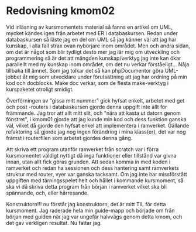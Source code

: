 ---
---
Redovisning kmom02
=========================

Vid inläsning av kursmomentets material så fanns en artikel om UML, mycket kändes igen från arbetet med ER i databaskursen. Redan under databaskursen så läste jag en del om UML så jag känner väl att jag har kunskap, i alla fall strax ovan nybörjare inom området. Men och andra sidan, om det är något som blir tydligt desto mer jag lär mig om utveckling och programmering så är det att mängden kunskap/verktyg jag inte kan ökar parallellt med ny kunskap inom området, om det nu verkar förståeligt...
Nåja tillbaka till ämnet. Som jag tolkar det så kan phpDocumentor göra UML-jobbet åt mig som utvecklare under förutsättning att jag har ordning på min kod och docblocks. Make doc verkar, som de flesta make-verktyg i kurspaketet otroligt smidigt.

Överförningen av "gissa mitt nummer" gick hyfsat enkelt, arbetet med get och post -routers i databaskursen gjorde denna uppgift inte allt för främmande. Jag tror att allt mitt slit, och "nära att kasta ut datorn genom fönstret", i kmom01 gjorde att jag kunde min kod och dess funktion ganska väl, vilket då gjorde den hyfsat enkel att implementera i ramverket. Gällande refaktoring så gjorde jag nog ingen förändring i mina klass(er), det var nog främst i routerfilen som arbetet gjordes denna gång.

Att skriva ett program utanför ramverket från scratch var i förra kursmomentet väldigt nyttigt då inga funktioner eller tillstånd var givna innan, utan allt fick göras grunden. Att sedan komma in med koden i ramverket och redan ha sessionen och dess hantering samt ramverkets struktur med router, vyer var ganska tacksamt. Om jag inte har missförstått uppgiften med tärningsspelet helt och hållet i kommande kursmoment, så ska vi då skriva detta program från början i ramverket vilket ska bli spännande, och, eller hårresande.

Konstruktorn!!! nu förstår jag konstruktorn, det är mitt TIL för detta kursmoment.
Jag raderade hela min guide-mapp och började om från början med guiden när jag var ungefär halvvägs genom detta kmom, och det gav verkligen resultat. Nu fattar jag.
